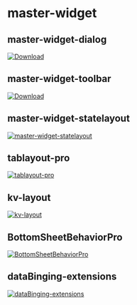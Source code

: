 # master-widget
## master-widget-dialog
[ ![Download](https://api.bintray.com/packages/ooftf/maven/master-widget-dialog/images/download.svg) ](https://bintray.com/ooftf/maven/master-widget-dialog/_latestVersion)
## master-widget-toolbar
[ ![Download](https://api.bintray.com/packages/ooftf/maven/master-widget-toolbar/images/download.svg) ](https://bintray.com/ooftf/maven/master-widget-toolbar/_latestVersion)
## master-widget-statelayout
[ ![master-widget-statelayout](https://api.bintray.com/packages/ooftf/maven/master-widget-statelayout/images/download.svg) ](https://bintray.com/ooftf/maven/master-widget-statelayout/_latestVersion)
## tablayout-pro
[ ![tablayout-pro](https://api.bintray.com/packages/ooftf/maven/tablayout-pro/images/download.svg) ](https://bintray.com/ooftf/maven/tablayout-pro/_latestVersion)
## kv-layout
[ ![kv-layout](https://api.bintray.com/packages/ooftf/maven/kv-layout/images/download.svg) ](https://bintray.com/ooftf/maven/kv-layout/_latestVersion)
## BottomSheetBehaviorPro
[ ![BottomSheetBehaviorPro](https://api.bintray.com/packages/ooftf/maven/BottomSheetBehaviorPro/images/download.svg) ](https://bintray.com/ooftf/maven/BottomSheetBehaviorPro/_latestVersion)
## dataBinging-extensions
[ ![dataBinging-extensions](https://api.bintray.com/packages/ooftf/maven/dataBinging-extensions/images/download.svg) ](https://bintray.com/ooftf/maven/dataBinging-extensions/_latestVersion)